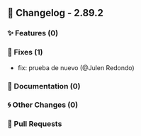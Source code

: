 ## 🚀 Changelog - 2.89.2

### ✨ Features (0)

### 🐛 Fixes (1)
- fix: prueba de nuevo (@Julen Redondo)
### 📖 Documentation (0)

### 🌀 Other Changes (0)

### 🔗 Pull Requests
